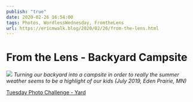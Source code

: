 ```yaml
---
publish: "true"
date: 2020-02-26 16:54:00
tags: Photos, WordlessWednesday, FromtheLens
url: https://ericmwalk.blog/2020/02/26/from-the-lens.html
---
```


# From the Lens - Backyard Campsite

![](https://ericmwalk.blog/uploads/2021/9d9f8ded76.jpg)
*Turning our backyard into a campsite in order to really the summer weather seems to be a highlight of our kids (July 2019, Eden Prairie, MN)*

<a href="https://dutchgoesthephoto.net/2020/02/18/tuesday-photo-challenge-number/">Tuesday Photo Challenge - Yard</a>
